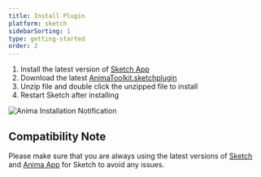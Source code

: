 ```yaml
---
title: Install Plugin
platform: sketch
sidebarSorting: 1
type: getting-started
order: 2
---
```


1. Install the latest version of [Sketch App](https://www.sketchapp.com/updates/)
2. Download the latest [AnimaToolkit.sketchplugin](https://www.animaapp.com/plugins/anima/download)
3. Unzip file and double click the unzipped file to install
4. Restart Sketch after installing

![Anima Installation Notification](https://animaapp.s3.amazonaws.com/docs/sketch/Anima%205%20-%20sketch%204.4.1%20plugin%20installed.png)


## Compatibility Note

Please make sure that you are always using the latest versions of [Sketch](https://www.sketchapp.com/updates/) and [Anima App](http://www.animaapp.com/changelog) for Sketch to avoid any issues.
